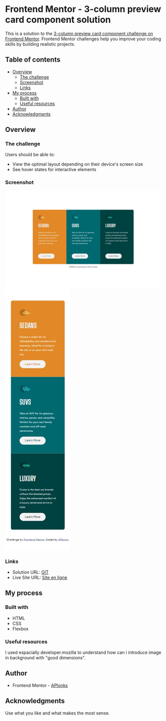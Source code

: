 # Frontend Mentor - 3-column preview card component solution

This is a solution to the [3-column preview card component challenge on Frontend Mentor](https://www.frontendmentor.io/challenges/3column-preview-card-component-pH92eAR2-). Frontend Mentor challenges help you improve your coding skills by building realistic projects. 

## Table of contents

- [Overview](#overview)
  - [The challenge](#the-challenge)
  - [Screenshot](#screenshot)
  - [Links](#links)
- [My process](#my-process)
  - [Built with](#built-with)
  - [Useful resources](#useful-resources)
- [Author](#author)
- [Acknowledgments](#acknowledgments)


## Overview

### The challenge

Users should be able to:

- View the optimal layout depending on their device's screen size
- See hover states for interactive elements

### Screenshot

![Desktop](Screen-Project-finished/Desktop_Screen.JPG)
![Mobile](Screen-Project-finished/Mobile_Screen.JPG)


### Links

- Solution URL: [GIT](https://github.com/APlonks/FT-Mentor-3-column-preview-card-component-main)
- Live Site URL: [Site en ligne](https://aplonks.github.io/FT-Mentor-3-column-preview-card-component-main/)

## My process

### Built with

- HTML
- CSS
- Flexbox

### Useful resources

I used espacially developer.mozilla to understand how can i introduce image in background with "good dimensions".

## Author

- Frontend Mentor - [APlonks](https://www.frontendmentor.io/profile/APlonks)

## Acknowledgments

Use what you like and what makes the most sense.
